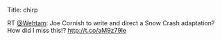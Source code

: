 Title: chirp

RT <a href="http://twitter.com/Wehtam">@Wehtam</a>: Joe Cornish to write and direct a Snow Crash adaptation? How did I miss this!? <a href="http://t.co/aM9z79le">http://t.co/aM9z79le</a>
